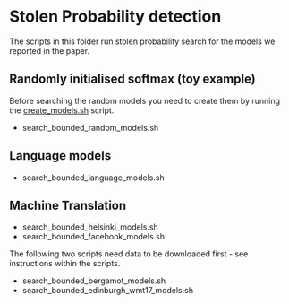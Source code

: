 # Stolen Probability detection

The scripts in this folder run stolen probability search for the models we reported in the paper.

## Randomly initialised softmax (toy example)

Before searching the random models you need to create them by running the [create_models.sh](../create_random_models/create_models.sh) script.
* search_bounded_random_models.sh

## Language models

* search_bounded_language_models.sh

## Machine Translation

* search_bounded_helsinki_models.sh
* search_bounded_facebook_models.sh

The following two scripts need data to be downloaded first - see instructions within the scripts.

* search_bounded_bergamot_models.sh
* search_bounded_edinburgh_wmt17_models.sh
